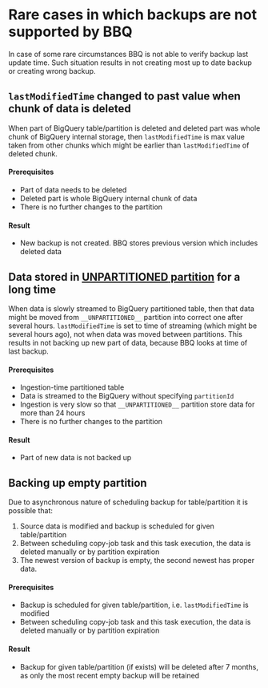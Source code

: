 # Rare cases in which backups are not supported by BBQ

In case of some rare circumstances BBQ is not able to verify backup last update time. Such situation results in not creating most up to date backup or creating wrong backup.

## `lastModifiedTime` changed to past value when chunk of data is deleted 

When part of BigQuery table/partition is deleted and deleted part was whole chunk of BigQuery internal storage, then `lastModifiedTime` is max value taken from other chunks which might be earlier than `lastModifiedTime` of deleted chunk.

#### Prerequisites
* Part of data needs to be deleted
* Deleted part is whole BigQuery internal chunk of data
* There is no further changes to the partition

#### Result
* New backup is not created. BBQ stores previous version which includes deleted data

## Data stored in [__UNPARTITIONED__ partition](https://cloud.google.com/bigquery/docs/querying-partitioned-tables#ingestion-time_partitioned_tables_unpartitioned_partition) for a long time

When data is slowly streamed to BigQuery partitioned table, then that data might be moved from `__UNPARTITIONED__` partition into correct one after several hours. `lastModifiedTime` is set to time of streaming (which might be several hours ago), not when data was moved between partitions. This results in not backing up new part of data, because BBQ looks at time of last backup.

#### Prerequisites
* Ingestion-time partitioned table
* Data is streamed to the BigQuery without specifying `partitionId`
* Ingestion is very slow so that `__UNPARTITIONED__` partition store data for more than 24 hours
* There is no further changes to the partition

#### Result
* Part of new data is not backed up

## Backing up empty partition

Due to asynchronous nature of scheduling backup for table/partition it is possible that: 
1. Source data is modified and backup is scheduled for given table/partition
1. Between scheduling copy-job task and this task execution, the data is deleted manually or by partition expiration
1. The newest version of backup is empty, the second newest has proper data.

#### Prerequisites
* Backup is scheduled for given table/partition, i.e. `lastModifiedTime` is modified
* Between scheduling copy-job task and this task execution, the data is deleted manually or by partition expiration

#### Result
* Backup for given table/partition (if exists) will be deleted after 7 months, as only the most recent empty backup will be retained 
